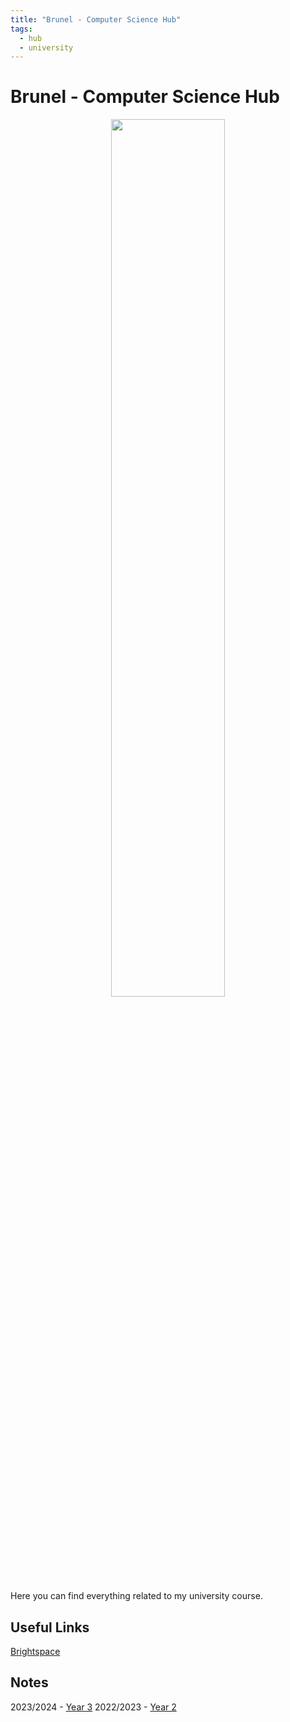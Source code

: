 ```yaml
---
title: "Brunel - Computer Science Hub"
tags:
  - hub
  - university
---
```

# Brunel - Computer Science Hub

<center><img src="http://assets.stickpng.com/images/584fce586a5ae41a83ddee93.png" width=60% height=60%></center>

Here you can find everything related to my university course.

## Useful Links
[Brightspace](https://brightspace.brunel.ac.uk/)

## Notes
2023/2024 - [Year 3](notes/university/year-3.md)
2022/2023 - [Year 2](notes/university/year-2.md)